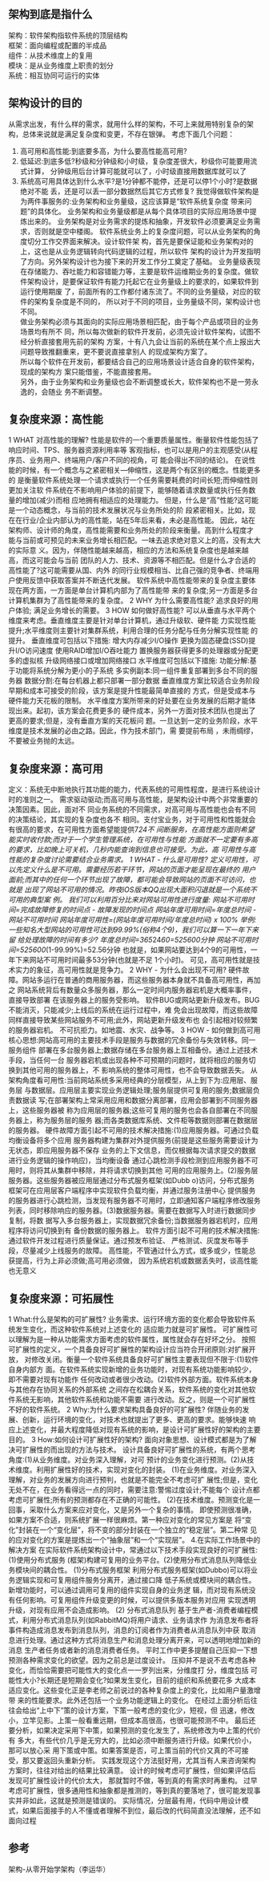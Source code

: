 ## 架构到底是指什么
架构：软件架构指软件系统的顶层结构  
框架：面向编程或配置的半成品  
组件：从技术维度上的复用    
模块：是从业务维度上职责的划分  
系统：相互协同可运行的实体  

## 架构设计的目的
从需求出发，有什么样的需求，就用什么样的架构，不可上来就用特别复杂的架构，总体来说就是满足复杂度和变更，不存在银弹。
考虑下面几个问题：
1. 高可用和高性能:到底要多高，为什么要高性能高可用?
2. 低延迟:到底多低?秒级和分钟级和小时级，复杂度差很大，秒级你可能要用流式计算， 分钟级用后台计算可能就可以了，小时级直接用数据库就可以了
3. 系统高可用具体达到什么水平?是1分钟都不能停，还是可以停1个小时?是数据绝对不能 丢，还是可以丢一部分数据然后其它方式修复?
我觉得做软件架构是为两件事服务的:业务架构和业务量级，这应该算是“软件系统复杂度
带来问题”的具体化。
业务架构和业务量级都是从每个具体项目的实际应用场景中提炼出来的。
业务架构是对业务需求的提炼和抽象，开发软件必须要满足业务需求，否则就是空中楼阁。
软件系统业务上的复杂度问题，可以从业务架构的角度切分工作交界面来解决。设计软件架
构，首先是要保证能和业务架构对的上，这也是从业务逻辑转向代码逻辑的过程，所以软件
架构的设计为开发指明了方向。另外架构设计也为接下来的开发工作分工奠定了基础。
业务量级表现在存储能力、吞吐能力和容错能力等，主要是软件运维期业务的复杂度。做软
件架构设计，是要保证软件有能力托起它在业务量级上的要求的，如果软件到运行使用期废
了，前面所有的工作都付诸东流了。不同的业务量级，对应的软件的架构复杂度是不同的，
所以对于不同的项目，业务量级不同，架构设计也不同。  
做业务架构必须与其面向的实际应用场景相匹配，由于每个产品或项目的业务场景均有所不
同，所以每次做新的软件开发前，必须先设计软件架构，试图不经分析直接套用先前的架构
方案，十有八九会让当前的系统在某个点上报出大问题导致推翻重来，更不要说直接拿别人
的现成架构方案了。  
所以每个软件在开发前，都要结合自己的应用场景设计适合自身的软件架构，现成的架构方
案只能借鉴，不能直接套用。  
另外，由于业务架构和业务量级也会不断调整或长大，软件架构也不是一劳永逸的，会随业 务不断调整。

## 复杂度来源：高性能
1 WHAT 对高性能的理解? 性能是软件的一个重要质量属性。衡量软件性能包括了响应时间、TPS、服务器资源利用率等 客观指标，也可以是用户的主观感受(从程序员、业务用户、终端用户/客户不同的视角，可 能会得出不同的结论)。
在说性能的时候，有一个概念与之紧密相关—伸缩性，这是两个有区别的概念。性能更多的 是衡量软件系统处理一个请求或执行一个任务需要耗费的时间长短;而伸缩性则更加关注软 件系统在不影响用户体验的前提下，能够随着请求数量或执行任务数量的增加(减少)而相 应地拥有相适应的处理能力。
但是，什么是“高”性能?这可能是一个动态概念，与当前的技术发展状况与业务所处的阶 段紧密相关。比如，现在在行业/企业内部认为的高性能，站在5年后来看，未必是高性能。 因此，站在架构师、设计师的角度，高性能需要和业务所处的阶段来衡量。高到什么程度才 能与当前或可预见的未来业务增长相匹配。一味去追求绝对意义上的高，没有太大的实际意 义。因为，伴随性能越来越高，相应的方法和系统复杂度也是越来越高，而这可能会与当前 团队的人力、技术、资源等不相匹配。但是什么才合适的高性能了?这可能需要从国、内外 的同行业规模相当、比自己强的竞争者、终端用户使用反馈中获取答案并不断迭代发展。
软件系统中高性能带来的复杂度主要体现在两方面，一方面是单台计算机内部为了高性能带
来的复杂度;另一方面是多台计算机集群为了高性能带来的复杂度。
2 WHY 为什么需要高性能? 追求良好的用户体验; 满足业务增长的需要。
3 HOW 如何做好高性能? 可以从垂直与水平两个维度来考虑。垂直维度主要是针对单台计算机，通过升级软、硬件能 力实现性能提升;水平维度则主要针对集群系统，利用合理的任务分配与任务分解实现性能 的提升。
垂直维度可包括以下措施:
增大内存减少I/O操作 更换为固态硬盘(SSD)提升I/O访问速度 使用RAID增加I/O吞吐能力 置换服务器获得更多的处理器或分配更多的虚拟核 升级网络接口或增加网络接口
水平维度可包括以下措施:
功能分解:基于功能将系统分解为更小的子系统
多实例副本:同一组件重复部署到多台不同的服务器
数据分割:在每台机器上都只部署一部分数据
垂直维度方案比较适合业务阶段早期和成本可接受的阶段，该方案是提升性能最简单直接的
方式，但是受成本与硬件能力天花板的限制。
水平维度方案所带来的好处要在业务发展的后期才能体现出来。起初，该方案会花费更多的 硬件成本，另外一方面对技术团队也提出了更高的要求;但是，没有垂直方案的天花板问 题。一旦达到一定的业务阶段，水平维度是技术发展的必由之路。因此，作为技术部门，需 要提前布局 ，未雨绸缪，不要被业务抛的太远。

## 复杂度来源：高可用
定义：系统无中断地执行其功能的能力，代表系统的可用性程度，是进行系统设计时的准则之一。
需求驱动驱动;而高可用与高性能，是架构设计中两个非常重要的决策因素。因此，面对不 同业务系统的不同需求，对高可用与高性能也会有不同的决策结论，其实现的复杂度也各不 相同。支付宝业务，对于可用性和性能就会有很高的要求，在可用性方面希望能提供7*24不 间断服务，在高性能方面则希望能实时收付款;而对于一个学生管理系统，在可用性与性能 方面就不一定要有多高的要求，比如晚上可关机，几秒内能查询到信息也可接受。为此，高 可用性与高性能的复杂度讨论需要结合业务需求。
1 WHAT - 什么是可用性? 定义可用性，可以先定义什么是不可用。需要经历若干环节，网站的页面才能呈现在最终的 用户面前;而其中的任何一个环节出现了故障，都可能会导致网站的页面不可访问，也就是 出现了网站不可用的情况。昨夜iOS版本QQ出现大面积闪退就是一个系统不可用的典型案 例。
我们可以利用百分比来对网站可用性进行度量: 网站不可用时间=完成故障修复的时间点 - 故障发现的时间点
网站年度可用时间=年度总时间 - 网站不可用时间 网站年度可用性=(网站年度可用时间/年度总时间) x 100%
举例:一些知名大型网站的可用性可达到99.99%(俗称4个9)，我们可以算一下一年下来留 给处理故障的时间有多少?
年度总时间=365*24*60=525600分钟
网站不可用时间=525600*(1-99.99%)=52.56分钟 也就是，如果网站要达到4个9的可用性，一年下来网站不可用时间最多53分钟(也就是不足 1个小时)。
可见，高可用性就是技术实力的象征，高可用性就是竞争力。
2 WHY - 为什么会出现不可用? 硬件故障。网站多运行在普通的商用服务器，而这些服务器本身就不具备高可用性，再加之 网站系统背后有数量众多服务器，那么一定时间内服务器宕机是大概率事件，直接导致部署 在该服务器上的服务受影响。
软件BUG或网站更新升级发布。BUG不能消灭，只能减少;上线后的系统在运行过程中，难 免会出现故障，而这些故障同样直接导致某些网站服务不可用;此外，网站更新升级发布也 会引起相对较频繁的服务器宕机。
不可抗拒力。如地震、水灾、战争等。
3 HOW - 如何做到高可用 核心思想:网站高可用的主要技术手段是服务与数据的冗余备份与失效转移。同一服务组件 部署在多台服务器上;数据存储在多台服务器上互相备份。通过上述技术手段，当任何一台 服务器宕机或出现各种不可预期的问题时，就将相应的服务切换到其他可用的服务器上，不 影响系统的整体可用性，也不会导致数据丢失。
从架构角度看可用性:当前网站系统多采用经典的分层模型，从上到下为:应用层、服务层
与数据层。应用层主要实现业务逻辑处理;服务层提供可复用的服务;数据层负责数据读
写;在部署架构上常采用应用和数据分离部署，应用会部署到不同服务器上，这些服务器被
称为应用层的服务器;这些可复用的服务也会各自部署在不同服务器上，称为服务层的服务
器;而各类数据库系统、文件柜等数据则部署在数据层的服务器。
硬件故障方面引起不可用的技术解决措施:(1)应用服务器。可通过负载均衡设备将多个应用 服务器构建为集群对外提供服务(前提是这些服务需要设计为无状态，即应用服务器不保存 业务的上下文信息，而仅根据每次请求提交的数据进行业务逻辑的操作响应)，当均衡设备 通过心跳检测手段检测到应用服务器不可用时，则将其从集群中移除，并将请求切换到其他 可用的应用服务上。(2)服务层服务器。这些服务器被应用层通过分布式服务框架(如Dubb o)访问，分布式服务框架可在应用层客户端程序中实现软件负载均衡，并通过服务注册中心 提供服务的服务器进行心跳检测，当发现有服务器不可用时，立即通知客户端程序修改服务 列表，同时移除响应的服务器。(3)数据服务器。需要在数据写入时进行数据同步复制，将数
据写入多台服务器上，实现数据冗余备份;当数据服务器宕机时，应用程序将访问切换到有
备份数据的服务器上。
软件方面引起不可用的技术解决措施:通过软件开发过程进行质量保证。通过预发布验证、 严格测试、灰度发布等手段，尽量减少上线服务的故障。
高性能，不管通过什么方式，或多或少，性能总获提高，行为上非必须做;高可用必须做，
因为系统宕机或数据丢失时，谈高性能也无意义

## 复杂度来源：可拓展性
1 What:什么是架构的可扩展性?
业务需求、运行环境方面的变化都会导致软件系统发生变化，而这种软件系统对上述变化的
适应能力就是可扩展性。
可扩展性可以理解为是一种从功能需求方面考虑的软件属性，属性就会存在好坏之分。
按照可扩展性的定义，一个具备良好可扩展性的架构设计应当符合开闭原则:对扩展开放， 对修改关闭。衡量一个软件系统具备良好可扩展性主要表现但不限于:(1)软件自身内部方 面。在软件系统实现新增的业务功能时，对现有系统功能影响较少，即不需要对现有功能作 任何改动或者很少改动。(2)软件外部方面。软件系统本身与其他存在协同关系的外部系统 之间存在松耦合关系，软件系统的变化对其他软件系统无影响，其他软件系统和功能不需要 进行改动。反之，则是一个可扩展性不好的软件系统。
2 Why:为什么要求架构具备良好的可扩展性?
伴随业务的发展、创新，运行环境的变化，对技术也就提出了更多、更高的要求。能够快速
响应上述变化，并最大程度降低对现有系统的影响，是设计可扩展性好的架构的主要目的。
3 How:如何设计可扩展性好的架构?
面向对象思想、设计模式都是为了解决可扩展性的而出现的方法与技术。
设计具备良好可扩展性的系统，有两个思考角度:(1)从业务维度。对业务深入理解，对可 预计的业务变化进行预测。(2)从技术维度。利用扩展性好的技术，实现对变化的封装。
(1)在业务维度。对业务深入理解，对业务的发展方向进行预判，也就是不能完全不考虑可扩 展性;但是，变化无处不在，在业务看得远一点的同时，需要注意:警惕过度设计;不能每个 设计点都考虑可扩展性;所有的预测都存在不正确的可能性。
(2)在技术维度。预测变化是一回事，采取什么方案来应对变化，又是另外一个复杂的事情。 即使预测很准确，如果方案不合适，则系统扩展一样很麻烦。第一种应对变化的常见方案是 将“变化”封装在一个“变化层”，将不变的部分封装在一个独立的“稳定层”。第二种常 见的应对变化的方案是提炼出一个“抽象层”和一个“实现层”。
4.在实际工作场景中的解决方案 在实际软件系统架构设计中，常通过以下技术手段实现良好的可扩展性:(1)使用分布式服务 (框架)构建可复用的业务平台。(2)使用分布式消息队列降低业务模块间的耦合性。
(1)分布式服务框架 利用分布式服务框架(如Dubbo)可以将业务逻辑实现和可复用组件服务分离开，通过接口降 低子系统或模块间的耦合性。新增功能时，可以通过调用可复用的组件实现自身的业务逻 辑，而对现有系统没有任何影响。可复用组件升级变更的时候，可以提供多版本服务对应用 实现透明升级，对现有应用不会造成影响。
(2) 分布式消息队列 基于生产者-消费者编程模式，利用分布式消息队列(如RabbitMQ)将用户请求、业务请求作 为消息发布者将事件构造成消息发布到消息队列，消息的订阅者作为消费者从消息队列中获 取消息进行处理。通过这种方式将消息生产和消息处理分离开来，可以透明地增加新的消息 生产者任务或者新的消息消费者任务。
平时工作中更多提醒自己压抑一下想预测各种需求变化的欲望。因为之前总是过度设计。 压抑并不是说不去考虑各种变化，而恰恰需要把可能性大的变化点一一罗列出来，分维度打
分，维度包括 可能性大小?长期还是短期会变化?如果发生变化，目前的组织和系统要花多 大成本适应变化。这些变化正是李老师之前说过的各种复杂度上的变化，比如用户量激增带 来的性能要求。此外还包括一个业务功能逻辑上的变化。 在经过上面分析后往往会给出“上中下”策的设计方案，下策一般考虑的变化少，短视，但 迅速，修改小，立竿见影。上策一般看重远期，但成本高很高，也很可能预测不中。 最后还要分析，如果决定采用下中策，如果预测的变化发生了，系统修改为中上策的代价有 多大，有些代价几乎是无穷大的，比如必须中断服务进行升级。如果代价小，那可以放心采 用下策或中策。如果答案是否，可上策当前的代价又真的不可接受，那又要返回头重新分析。
实践发现这个方法挺好用，尤其当有人来咨询架构方案时，往往对给出的结果比较满意。
设计的时候考虑可扩展性，但如果评估后发现可扩展性设计的代价太大， 那就暂时不做，等到真的有需求时再重构。
过早考虑可扩展性，很多通用性和抽象都是推测的，等到真的要落地了，很可能发现事实并非如此，这就是预测是错误的。
实际情况，分层最有用，代码中用设计模式，如果后面接手的人不懂或者理解不到位，最后改的代码简直没法理解，还不如面向过程
## 参考
架构-从零开始学架构（李运华）